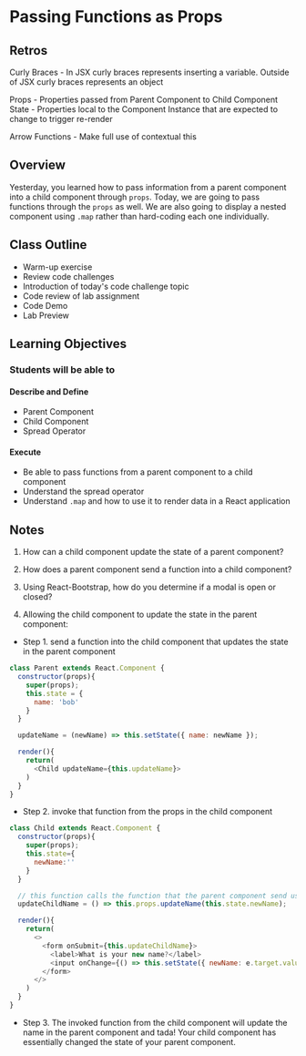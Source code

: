 # Passing Functions as Props

## Retros

Curly Braces - In JSX curly braces represents inserting a variable. Outside of JSX curly braces represents an object

Props - Properties passed from Parent Component to Child Component  
State - Properties local to the Component Instance that are expected to change to trigger re-render

Arrow Functions - Make full use of contextual this

## Overview

Yesterday, you learned how to pass information from a parent component into a child component through `props`. Today, we are going to pass functions through the `props` as well. We are also going to display a nested component using `.map` rather than hard-coding each one individually.

## Class Outline

- Warm-up exercise
- Review code challenges
- Introduction of today's code challenge topic
- Code review of lab assignment
- Code Demo
- Lab Preview

## Learning Objectives

### Students will be able to

#### Describe and Define

- Parent Component
- Child Component
- Spread Operator

#### Execute

- Be able to pass functions from a parent component to a child component
- Understand the spread operator
- Understand `.map` and how to use it to render data in a React application

## Notes

1. How can a child component update the state of a parent component?

1. How does a parent component send a function into a child component?

1. Using React-Bootstrap, how do you determine if a modal is open or closed?

1. Allowing the child component to update the state in the parent component:

  - Step 1. send a function into the child component that updates the state in the parent component

  ```javaScript
  class Parent extends React.Component {
    constructor(props){
      super(props);
      this.state = {
        name: 'bob'
      }
    }

    updateName = (newName) => this.setState({ name: newName });

    render(){
      return(
        <Child updateName={this.updateName}>
      )
    }
  }
  ```

  - Step 2. invoke that function from the props in the child component
  ```javaScript
  class Child extends React.Component {
    constructor(props){
      super(props);
      this.state={
        newName:''
      }
    }

    // this function calls the function that the parent component send us with the new name as an argument
    updateChildName = () => this.props.updateName(this.state.newName);

    render(){
      return(
        <>
          <form onSubmit={this.updateChildName}>
            <label>What is your new name?</label>
            <input onChange={() => this.setState({ newName: e.target.value })} />
          </form>
        </>
      )
    }
  }
  ```

  - Step 3. The invoked function from the child component will update the name in the parent component and tada! Your child component has essentially changed the state of your parent component.
